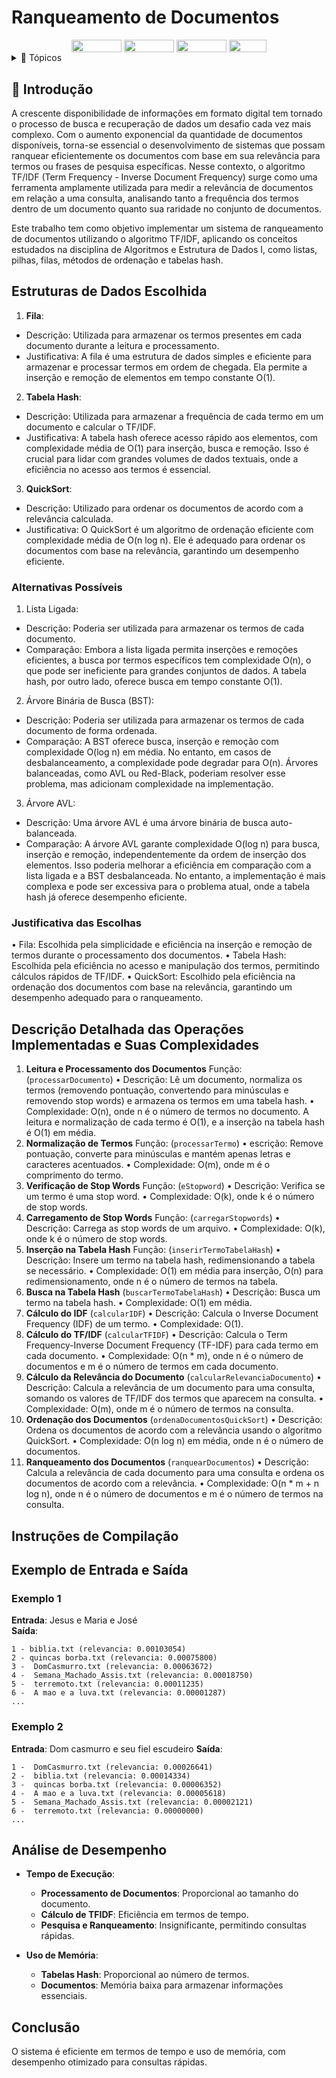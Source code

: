 
# Ranqueamento de Documentos


<div align="center">
   <img align="center" height="20px" width="80px" src="https://img.shields.io/badge/Ubuntu-orange?logo=ubuntu">
   <img align="center" height="20px" width="80px" src="https://img.shields.io/badge/VS%20Code-blue?logo=visual%20studio%20code"/>
   <img align="center" height="20px" width="80px" src="https://img.shields.io/badge/MakeFile-green?logo=make">
   <img align="center" height="20px" width="60px" src="https://img.shields.io/badge/C%2B%2B-darkblue?logo=c%2B%2B"/>
</div>

<details>
  <summary>📌 Tópicos</summary>
    <ol>
        <li><a href="#-introdução">Introdução</a></li>
        <li><a href="#-estrutura-de-dados-escolhida">Estruturas de Dados Escolhida</a></li>
        <li><a href="#-alternativas-possíveis">Alternativas Possíveis</a></li>
        <li><a href="#-justificativa-das-escolhas">Justificativa das Escolhas</a></li>
        <li><a href="#-descrição-detalhada-das-operações-implementadas-e-suas-complexidades">Descrição Detalhada das Operações Implementadas e Suas Complexidades</a></li>
        <li><a href="#-conclusão">Conclusão</a></li>
        <li><a href="#-ambiente-de-compilação">Ambiente de Compilação</a></li>
        <li><a href="#-makefile">MakeFile</a></li>
        <li><a href="#-contato">Contato</a></li>
        <li><a href="#-referências">Referências</a></li>
    </ol>
</details>

## 👋 Introdução 

A crescente disponibilidade de informações em formato digital tem tornado o processo de busca e recuperação de dados um desafio cada vez mais complexo. Com o aumento exponencial da quantidade de documentos disponíveis, torna-se essencial o desenvolvimento de sistemas que possam ranquear eficientemente os documentos com base em sua relevância para termos ou frases de pesquisa específicas. Nesse contexto, o algoritmo TF/IDF (Term Frequency - Inverse Document Frequency) surge como uma ferramenta amplamente utilizada para medir a relevância de documentos em relação a uma consulta, analisando tanto a frequência dos termos dentro de um documento quanto sua raridade no conjunto de documentos.

Este trabalho tem como objetivo implementar um sistema de ranqueamento de documentos utilizando o algoritmo TF/IDF, aplicando os conceitos estudados na disciplina de Algoritmos e Estrutura de Dados I, como listas, pilhas, filas, métodos de ordenação e tabelas hash. 

## Estruturas de Dados Escolhida 
 1. **Fila**:
  - Descrição: Utilizada para armazenar os termos presentes em cada documento durante a leitura e processamento.
  - Justificativa: A fila é uma estrutura de dados simples e eficiente para armazenar e processar termos em ordem de chegada. Ela permite a inserção e remoção de elementos em tempo constante O(1).
2. **Tabela Hash**:
  - Descrição: Utilizada para armazenar a frequência de cada termo em um documento e calcular o TF/IDF.
  - Justificativa: A tabela hash oferece acesso rápido aos elementos, com complexidade média de O(1) para inserção, busca e remoção. Isso é crucial para lidar com grandes volumes de dados textuais, onde a eficiência no acesso aos termos é essencial.
3. **QuickSort**:
  - Descrição: Utilizado para ordenar os documentos de acordo com a relevância calculada.
  - Justificativa: O QuickSort é um algoritmo de ordenação eficiente com complexidade média de O(n log n). Ele é adequado para ordenar os documentos com base na relevância, garantindo um desempenho eficiente.

### Alternativas Possíveis 
1. Lista Ligada:
  - Descrição: Poderia ser utilizada para armazenar os termos de cada documento.
  - Comparação: Embora a lista ligada permita inserções e remoções eficientes, a busca por termos específicos tem complexidade O(n), o que pode ser ineficiente para grandes conjuntos de dados. A tabela hash, por outro lado, oferece busca em tempo constante O(1).
2. Árvore Binária de Busca (BST):
  - Descrição: Poderia ser utilizada para armazenar os termos de cada documento de forma ordenada.
  - Comparação: A BST oferece busca, inserção e remoção com complexidade O(log n) em média. No entanto, em casos de desbalanceamento, a complexidade pode degradar para O(n). Árvores balanceadas, como AVL ou Red-Black, poderiam resolver esse problema, mas adicionam complexidade na implementação.
3. Árvore AVL:
  - Descrição: Uma árvore AVL é uma árvore binária de busca auto-balanceada.
  - Comparação: A árvore AVL garante complexidade O(log n) para busca, inserção e remoção, independentemente da ordem de inserção dos elementos. Isso poderia melhorar a eficiência em comparação com a lista ligada e a BST desbalanceada. No entanto, a implementação é mais complexa e pode ser excessiva para o problema atual, onde a tabela hash já oferece desempenho eficiente.

### Justificativa das Escolhas
  • Fila: Escolhida pela simplicidade e eficiência na inserção e remoção de termos durante o processamento dos documentos.
  • Tabela Hash: Escolhida pela eficiência no acesso e manipulação dos termos, permitindo cálculos rápidos de TF/IDF.
  • QuickSort: Escolhido pela eficiência na ordenação dos documentos com base na relevância, garantindo um desempenho adequado para o ranqueamento.


## Descrição Detalhada das Operações Implementadas e Suas Complexidades
1. **Leitura e Processamento dos Documentos** 
Função:(`processarDocumento`)
  • Descrição: Lê um documento, normaliza os termos (removendo pontuação, convertendo para minúsculas e removendo stop words) e armazena os termos em uma tabela hash.
  • Complexidade: O(n), onde n é o número de termos no documento. A leitura e normalização de cada termo é O(1), e a inserção na tabela hash é O(1) em média.
2. **Normalização de Termos** 
Função: (`processarTermo`)
  • escrição: Remove pontuação, converte para minúsculas e mantém apenas letras e caracteres acentuados.
  • Complexidade: O(m), onde m é o comprimento do termo.
3. **Verificação de Stop Words** 
Função: (`eStopword`)
  • Descrição: Verifica se um termo é uma stop word.
  • Complexidade: O(k), onde k é o número de stop words.
4. **Carregamento de Stop Words** 
Função: (`carregarStopwords`)
  • Descrição: Carrega as stop words de um arquivo.
  • Complexidade: O(k), onde k é o número de stop words.
5. **Inserção na Tabela Hash** 
Função: (`inserirTermoTabelaHash`)
  • Descrição: Insere um termo na tabela hash, redimensionando a tabela se necessário.
  • Complexidade: O(1) em média para inserção, O(n) para redimensionamento, onde n é o número de termos na tabela.
6. **Busca na Tabela Hash** (`buscarTermoTabelaHash`)
  • Descrição: Busca um termo na tabela hash.
  • Complexidade: O(1) em média.
7. **Cálculo do IDF** (`calcularIDF`)
  • Descrição: Calcula o Inverse Document Frequency (IDF) de um termo.
  • Complexidade: O(1).
8. **Cálculo do TF/IDF** (`calcularTFIDF`)
  • Descrição: Calcula o Term Frequency-Inverse Document Frequency (TF-IDF) para cada termo em cada documento.
  • Complexidade: O(n * m), onde n é o número de documentos e m é o número de termos em cada documento.
9. **Cálculo da Relevância do Documento** (`calcularRelevanciaDocumento`)
  • Descrição: Calcula a relevância de um documento para uma consulta, somando os valores de TF/IDF dos termos que aparecem na consulta.
  • Complexidade: O(m), onde m é o número de termos na consulta.
10. **Ordenação dos Documentos** (`ordenaDocumentosQuickSort`)
  • Descrição: Ordena os documentos de acordo com a relevância usando o algoritmo QuickSort.
  • Complexidade: O(n log n) em média, onde n é o número de documentos.
11. **Ranqueamento dos Documentos** (`ranquearDocumentos`)
  • Descrição: Calcula a relevância de cada documento para uma consulta e ordena os documentos de acordo com a relevância.
  • Complexidade: O(n * m + n log n), onde n é o número de documentos e m é o número de termos na consulta.

## Instruções de Compilação


## Exemplo de Entrada e Saída

### Exemplo 1
**Entrada**: Jesus e Maria e José  
**Saída**:  
```
1 - biblia.txt (relevancia: 0.00103054)
2 - quincas borba.txt (relevancia: 0.00075800)
3 -  DomCasmurro.txt (relevancia: 0.00063672)
4 -  Semana_Machado_Assis.txt (relevancia: 0.00018750)
5 -  terremoto.txt (relevancia: 0.00011235)
6 -  A mao e a luva.txt (relevancia: 0.00001287)
...
```
### Exemplo 2
**Entrada**: Dom casmurro e seu fiel escudeiro
**Saída**:  
```
1 -  DomCasmurro.txt (relevancia: 0.00026641)
2 -  biblia.txt (relevancia: 0.00014334)
3 -  quincas borba.txt (relevancia: 0.00006352)
4 -  A mao e a luva.txt (relevancia: 0.00005618)
5 -  Semana_Machado_Assis.txt (relevancia: 0.00002121)
6 -  terremoto.txt (relevancia: 0.00000000)
...
```



## Análise de Desempenho

- **Tempo de Execução**:
  - **Processamento de Documentos**: Proporcional ao tamanho do documento.
  - **Cálculo de TFIDF**: Eficiência em termos de tempo.
  - **Pesquisa e Ranqueamento**: Insignificante, permitindo consultas rápidas.
  
- **Uso de Memória**:
  - **Tabelas Hash**: Proporcional ao número de termos.
  - **Documentos**: Memória baixa para armazenar informações essenciais.

## Conclusão

O sistema é eficiente em termos de tempo e uso de memória, com desempenho otimizado para consultas rápidas.
